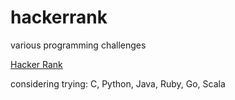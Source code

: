 # hackerrank
various programming challenges

[Hacker Rank](http:///www.hackerrank.com)

considering trying: C, Python, Java, Ruby, Go, Scala

